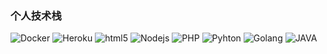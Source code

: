 <h3>个人技术栈</h3>
<p>
  <img alt="Docker" src="https://img.shields.io/badge/-Docker-46a2f1?style=flat-square&logo=docker&logoColor=white" />
  <img alt="Heroku" src="https://img.shields.io/badge/-Heroku-430098?style=flat-square&logo=heroku&logoColor=white" />
  <img alt="html5" src="https://img.shields.io/badge/-HTML5-E34F26?style=flat-square&logo=html5&logoColor=white" />
  <img alt="Nodejs" src="https://img.shields.io/badge/-Nodejs-43853d?style=flat-square&logo=Node.js&logoColor=white" />
  <img alt="PHP" src="https://img.shields.io/badge/-PHP-43853d?style=flat-square&logo=PHP&logoColor=white" />
  <img alt="Pyhton" src="https://img.shields.io/badge/-Pyhton-43853d?style=flat-square&logo=Pyhton&logoColor=white" />
  <img alt="Golang" src="https://img.shields.io/badge/-Golang-43853d?style=flat-square&logo=Golang&logoColor=white" />
  <img alt="JAVA" src="https://img.shields.io/badge/-JAVA-43853d?style=flat-square&logo=JAVA&logoColor=white" />
</p>
